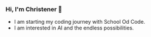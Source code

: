 ### Hi, I'm Christener 👋

<ul>
  <li> I am starting my coding journey with School Od Code.</li>
  <li> I am interested in AI and the endless possibilities. </li>
</ul>
<!--

Here are some ideas to get you started:

- 🔭 I’m currently working on ...
- 🌱 I’m currently learning ...
- 👯 I’m looking to collaborate on ...
- 🤔 I’m looking for help with ...
- 💬 Ask me about ...
- 📫 How to reach me: ...
- 😄 Pronouns: ...
- ⚡ Fun fact: ...
-->
